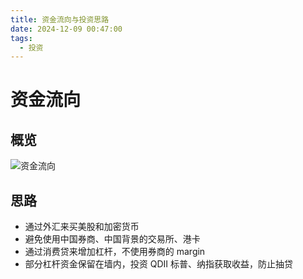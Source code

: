 ```yaml
---
title: 资金流向与投资思路
date: 2024-12-09 00:47:00
tags:
  - 投资
---
```


# 资金流向

## 概览

![资金流向](images/money_flow.png)

## 思路

- 通过外汇来买美股和加密货币
- 避免使用中国券商、中国背景的交易所、港卡
- 通过消费贷来增加杠杆，不使用券商的 margin
- 部分杠杆资金保留在墙内，投资 QDII 标普、纳指获取收益，防止抽贷
